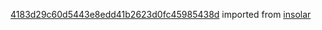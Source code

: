 [4183d29c60d5443e8edd41b2623d0fc45985438d](https://github.com/insolar/insolar/commit/4183d29c60d5443e8edd41b2623d0fc45985438d) imported from [insolar](https://github.com/insolar/insolar)
